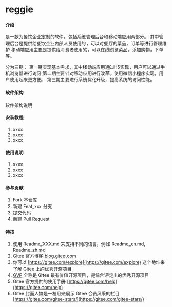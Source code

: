 # reggie

#### 介绍
是一款为餐饮企业定制的软件，包括系统管理后台和移动端应用两部分。
其中管理后台是提供给餐饮企业内部人员使用的，可以对餐厅的菜品，订单等进行管理维护
移动端应用主要是提供给消费者使用的，可以在线浏览菜品，添加购物，下单等。

分为三期：
第一期实现基本需求，其中移动端应用通过H5实现，用户可以通过手机浏览器进行访问
第二期主要针对移动应用进行改革，使用微信小程序实现，用户使用起来更方便。
第三期主要进行系统优化升级，提高系统的访问性能。
#### 软件架构
软件架构说明


#### 安装教程

1.  xxxx
2.  xxxx
3.  xxxx

#### 使用说明

1.  xxxx
2.  xxxx
3.  xxxx

#### 参与贡献

1.  Fork 本仓库
2.  新建 Feat_xxx 分支
3.  提交代码
4.  新建 Pull Request


#### 特技

1.  使用 Readme\_XXX.md 来支持不同的语言，例如 Readme\_en.md, Readme\_zh.md
2.  Gitee 官方博客 [blog.gitee.com](https://blog.gitee.com)
3.  你可以 [https://gitee.com/explore](https://gitee.com/explore) 这个地址来了解 Gitee 上的优秀开源项目
4.  [GVP](https://gitee.com/gvp) 全称是 Gitee 最有价值开源项目，是综合评定出的优秀开源项目
5.  Gitee 官方提供的使用手册 [https://gitee.com/help](https://gitee.com/help)
6.  Gitee 封面人物是一档用来展示 Gitee 会员风采的栏目 [https://gitee.com/gitee-stars/](https://gitee.com/gitee-stars/)
